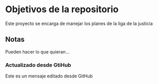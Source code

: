 # Objetivos de la repositorio

Este proyecto se encarga de manejar los planes de la liga de la justicia


## Notas
Pueden hacer lo que quieran...

### Actualizado desde GtiHub

Este es un mensaje editado desde GitHub

